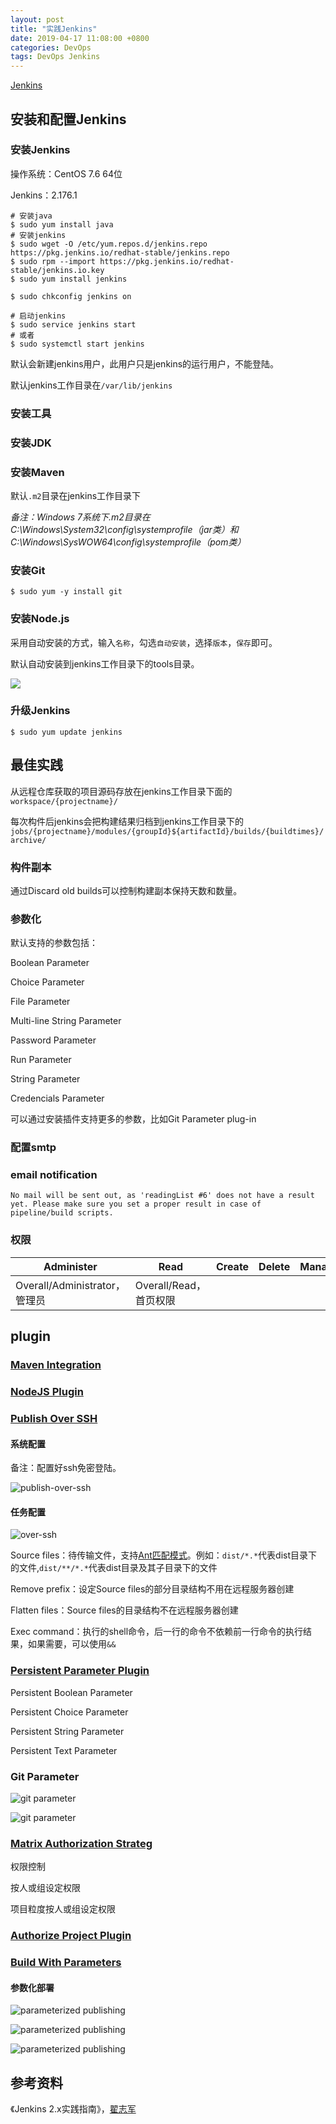 ```yaml
---
layout: post
title: "实践Jenkins"
date: 2019-04-17 11:08:00 +0800
categories: DevOps
tags: DevOps Jenkins
---
```


[Jenkins](https://jenkins.io/)

## 安装和配置Jenkins

### 安装Jenkins

操作系统：CentOS 7.6 64位

Jenkins：2.176.1

```shell
# 安装java
$ sudo yum install java
# 安装jenkins
$ sudo wget -O /etc/yum.repos.d/jenkins.repo https://pkg.jenkins.io/redhat-stable/jenkins.repo
$ sudo rpm --import https://pkg.jenkins.io/redhat-stable/jenkins.io.key
$ sudo yum install jenkins

$ sudo chkconfig jenkins on

# 启动jenkins
$ sudo service jenkins start
# 或者
$ sudo systemctl start jenkins
```

默认会新建jenkins用户，此用户只是jenkins的运行用户，不能登陆。

默认jenkins工作目录在`/var/lib/jenkins`

### 安装工具

### 安装JDK

### 安装Maven

默认`.m2`目录在jenkins工作目录下

*备注：Windows 7系统下.m2目录在C:\Windows\System32\config\systemprofile（jar类）和C:\Windows\SysWOW64\config\systemprofile（pom类）*

### 安装Git

```shell
$ sudo yum -y install git
```

### 安装Node.js

采用自动安装的方式，输入`名称`，勾选`自动安装`，选择`版本`，`保存`即可。

默认自动安装到jenkins工作目录下的tools目录。

![](/images/jenkins-nodejs-install.png)

### 升级Jenkins

```shell
$ sudo yum update jenkins
```

## 最佳实践

从远程仓库获取的项目源码存放在jenkins工作目录下面的`workspace/{projectname}/`

每次构件后jenkins会把构建结果归档到jenkins工作目录下的`jobs/{projectname}/modules/{groupId}${artifactId}/builds/{buildtimes}/archive/`

### 构件副本

通过Discard old builds可以控制构建副本保持天数和数量。

### 参数化

默认支持的参数包括：

Boolean Parameter

Choice Parameter

File Parameter

Multi-line String Parameter

Password Parameter

Run Parameter

String Parameter

Credencials Parameter

可以通过安装插件支持更多的参数，比如Git Parameter plug-in

### 配置smtp

### email notification

```
No mail will be sent out, as 'readingList #6' does not have a result yet. Please make sure you set a proper result in case of pipeline/build scripts.
```

### 权限

| Administer                    | Read                   | Create | Delete | ManageDomains | Update | View | Build | Configure | Connect | Create | Delete | Disconnect | Build     | Cancel | Configure | Create | Delete | Discover | Move | Read     | Workspace | Delete | Replay | Update | Configure | Create | Delete | Read | Tag  | Reserve | Unlock |
| ----------------------------- | ---------------------- | ------ | ------ | ------------- | ------ | ---- | ----- | --------- | ------- | ------ | ------ | ---------- | --------- | ------ | --------- | ------ | ------ | -------- | ---- | -------- | --------- | ------ | ------ | ------ | --------- | ------ | ------ | ---- | ---- | ------- | ------ |
| Overall/Administrator，管理员 | Overall/Read，首页权限 |        |        |               |        |      |       |           |         |        |        |            | Job/Build |        |           |        |        |          |      | Job/Read |           |        |        |        |           |        |        |      |      |         |        |

## plugin

### [Maven Integration](https://wiki.jenkins.io/display/JENKINS/Maven+Project+Plugin)

### [NodeJS Plugin](http://wiki.jenkins-ci.org/display/JENKINS/NodeJS+Plugin)

### [Publish Over SSH](https://plugins.jenkins.io/publish-over-ssh)

#### 系统配置

备注：配置好ssh免密登陆。

![publish-over-ssh](/images/publish-over-ssh.png)

#### 任务配置

![over-ssh](/images/over-ssh.png)

Source files：待传输文件，支持[Ant匹配模式](http://ant.apache.org/manual/dirtasks.html#patterns)。例如：`dist/*.*`代表dist目录下的文件,`dist/**/*.*`代表dist目录及其子目录下的文件

Remove prefix：设定Source files的部分目录结构不用在远程服务器创建

Flatten files：Source files的目录结构不在远程服务器创建

Exec command：执行的shell命令，后一行的命令不依赖前一行命令的执行结果，如果需要，可以使用`&&`

### [Persistent Parameter Plugin](http://wiki.jenkins-ci.org/display/JENKINS/Persistent+Parameter+Plugin)

Persistent Boolean Parameter

Persistent Choice Parameter

Persistent String Parameter

Persistent Text Parameter

### Git Parameter

![git parameter](/images/git-parameter-1.png)

![git parameter](/images/git-parameter-2.png)

### [Matrix Authorization Strateg](https://plugins.jenkins.io/matrix-auth)

权限控制

按人或组设定权限

项目粒度按人或组设定权限

### [Authorize Project Plugin](https://plugins.jenkins.io/authorize-project)

### [Build With Parameters](https://wiki.jenkins-ci.org/display/JENKINS/Build+With+Parameters+Plugin)

#### 参数化部署

![parameterized publishing](/images/parameterized-publishing-1.png)

![parameterized publishing](/images/parameterized-publishing-2.png)

![parameterized publishing](/images/parameterized-publishing-3.png)


## 参考资料

《Jenkins 2.x实践指南》，[翟志军](http://showme.codes)
